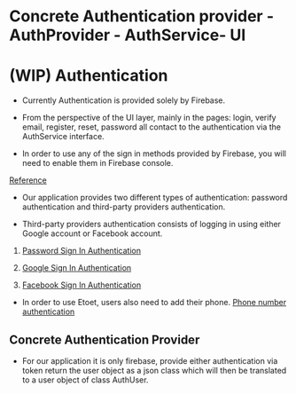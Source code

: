 # Concrete Authentication provider - AuthProvider - AuthService- UI
# (WIP) Authentication 

- Currently Authentication is provided solely by Firebase. 

- From the perspective of the UI layer, mainly in the pages: login, verify email,
register, reset, password all contact to the authentication via the AuthService
interface.

- In order to use any of the sign in methods provided by Firebase, you will need to enable them in Firebase console.

[Reference](https://firebase.google.com/docs/auth/android/firebaseui)

- Our application provides two different types of authentication: password authentication and third-party providers authentication. 

- Third-party providers authentication consists of logging in using either Google account or Facebook account.

1. [Password Sign In Authentication](./documentation/password_authentication.md) 

2. [Google Sign In Authentication](./documentation/google_authentication.md) 

3. [Facebook Sign In Authentication](./documentation/facebook_authentication.md) 

- In order to use Etoet, users also need to add their phone.
[Phone number authentication](/documentation/phone_authentication.md)


## Concrete Authentication Provider
- For our application it is only firebase, provide either authentication via token
return the user object as a json class which will then be translated to a user object of class AuthUser. 
